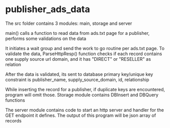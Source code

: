# publisher_ads_data

The src folder contains 3 modules:
main, storage and server

main() calls a function to read data from ads.txt page for a publisher,
performs some validations on the data

It initiates a wait group and send the work to go routine per ads.txt page.
To validate the data, ParseHttpResp() function checks if each record contains
one supply source url domain, and it has "DIRECT" or "RESELLER" as relation
 
After the data is validated, its sent to database
primary key/unique key constraint is publisher_name, supply_source_domain, id, relationship

While inserting the record for a publisher, if duplicate keys are encountered, program will omit those.
Storage module contains DBInsert and DBQuery functions

The server module contains code to start an http server and handler for the GET endpoint it defines.
The output of this program will be json array of records
